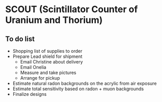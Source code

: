 SCOUT (Scintillator Counter of Uranium and Thorium)
===================================================

To do list
----------

- Shopping list of supplies to order
- Prepare Lead shield for shipment
  - Email Christine about delivery
  - Email Onelia
  - Measure and take pictures
  - Arrange for pickup
- Estimate natural radon backgrounds on the acrylic from air exposure
- Estimate total sensitivity based on radon + muon backgrounds
- Finalize designs

